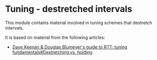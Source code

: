 # Tuning - destretched intervals

This module contains material involved in tuning schemes that destretch intervals.

It is based on material from the following articles:

* [Dave Keenan & Douglas Blumeyer's guide to RTT: tuning fundamentals#Destretching vs. holding](https://en.xen.wiki/w/Dave_Keenan_&_Douglas_Blumeyer's_guide_to_RTT:_tuning_fundamentals#Destretching_vs.holding)
